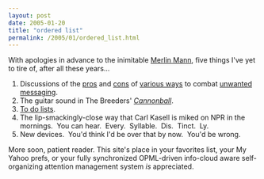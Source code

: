 ```yaml
---
layout: post
date: 2005-01-20
title: "ordered list"
permalink: /2005/01/ordered_list.html
---
```


With apologies in advance to the inimitable [Merlin Mann](http://5ives.com/), five things I've yet to tire of, after all these years...

1.  Discussions of the [pros](http://www.dashes.com/anil/2005/01/19/the_social_impa) and [cons](http://www.benhammersley.com/weblog/2005/01/20/let_no_fellow_nofollow_lest_we_all_lie_fallow.html) of [various ways](http://www.google.com/googleblog/2005/01/preventing-comment-spam.html) to combat [unwanted messaging](http://sixapart.com/pronet/comment_spam.html).
2.  The guitar sound in The Breeders' [_Cannonball_](http://www.amazon.com/exec/obidos/tg/detail/-/B000002HDG/statingtheobvioua/).
3.  [To do lists](http://www.tadalist.com/).
4.  The lip-smackingly-close way that Carl Kasell is miked on NPR in the mornings.  You can hear.  Every.  Syllable.  Dis.  Tinct.  Ly.
5.  New devices.  You'd think I'd be over that by now.  You'd be wrong.

More soon, patient reader. This site's place in your favorites list, your My Yahoo prefs, or your fully synchronized OPML-driven info-cloud aware self-organizing attention management system _is_ appreciated.